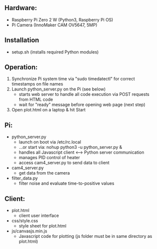 
Hardware:
---------
* Raspberry Pi Zero 2 W (Python3, Raspberry Pi OS)
* Pi Camera (InnoMaker CAM OV5647, 5MP)

Installation 
------------
* setup.sh (installs required Python modules)

Operation:
-----------------
1. Synchronize Pi system time via "sudo timedatectl" for correct timestamps on file names
2. Launch python_server.py on the Pi (see below)
	- starts web server to handle all code execution via POST requests from HTML code
	- wait for "ready" message before opening web page (next step)
3. Open plot.html on a laptop & hit Start


Pi:
-----------------
* python_server.py
	- launch on boot via /etc/rc.local
	- ...or start via: nohup python3 -u python_server.py &
	- handles all Javascript client <--> Python server communication
	- manages PID control of heater
	- access cam4_server.py to send data to client
* cam4_server.py
	- get data from the camera
* filter_data.py
	- filter noise and evaluate time-to-positive values

Client:
--------------
* plot.html
	- client user interface
* css/style.css
	- style sheet for plot.html
* js/canvasjs.min.js
	- Javascript code for plotting (js folder must be in same directory as plot.html)
